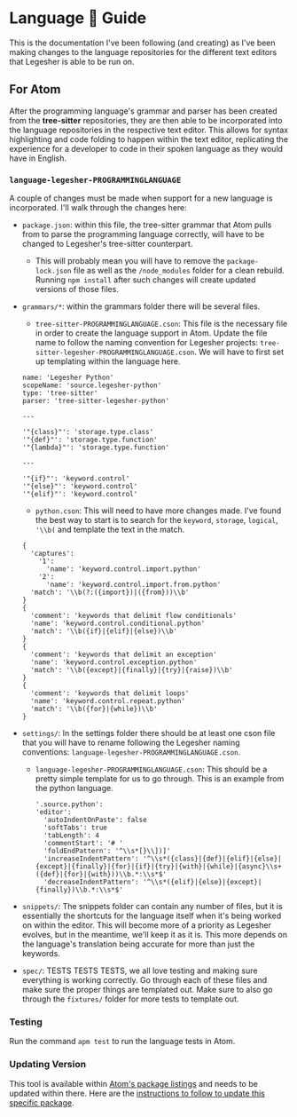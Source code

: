 # Language :loudspeaker: Guide

This is the documentation I've been following \(and creating\) as I've been making changes to the language repositories for the different text editors that Legesher is able to be run on.

## For Atom

After the programming language's grammar and parser has been created from the **tree-sitter** repositories, they are then able to be incorporated into the language repositories in the respective text editor. This allows for syntax highlighting and code folding to happen within the text editor, replicating the experience for a developer to code in their spoken language as they would have in English.

### `language-legesher-PROGRAMMINGLANGUAGE`

A couple of changes must be made when support for a new language is incorporated. I'll walk through the changes here:

* `package.json`: within this file, the tree-sitter grammar that Atom pulls from to parse the programming language correctly, will have to be changed to Legesher's tree-sitter counterpart.
  * This will probably mean you will have to remove the `package-lock.json` file as well as the `/node_modules` folder for a clean rebuild. Running `npm install` after such changes will create updated versions of those files.
* `grammars/*`: within the grammars folder there will be several files.

  * `tree-sitter-PROGRAMMINGLANGUAGE.cson`: This file is the necessary file in order to create the language support in Atom. Update the file name to follow the naming convention for Legesher projects: `tree-sitter-legesher-PROGRAMMINGLANGUAGE.cson`. We will have to first set up templating within the language here.

  ```text
  name: 'Legesher Python'
  scopeName: 'source.legesher-python'
  type: 'tree-sitter'
  parser: 'tree-sitter-legesher-python'

  ---

  '"{class}"': 'storage.type.class'
  '"{def}"': 'storage.type.function'
  '"{lambda}"': 'storage.type.function'

  ---

  '"{if}"': 'keyword.control'
  '"{else}"': 'keyword.control'
  '"{elif}"': 'keyword.control'
  ```

  * `python.cson`: This will need to have more changes made. I've found the best way to start is to search for the `keyword`, `storage`, `logical`, `'\\b(` and template the text in the match.

  ```text
  {
    'captures':
      '1':
        'name': 'keyword.control.import.python'
      '2':
        'name': 'keyword.control.import.from.python'
    'match': '\\b(?:({import})|({from}))\\b'
  }
  {
    'comment': 'keywords that delimit flow conditionals'
    'name': 'keyword.control.conditional.python'
    'match': '\\b({if}|{elif}|{else})\\b'
  }
  {
    'comment': 'keywords that delimit an exception'
    'name': 'keyword.control.exception.python'
    'match': '\\b({except}|{finally}|{try}|{raise})\\b'
  }
  {
    'comment': 'keywords that delimit loops'
    'name': 'keyword.control.repeat.python'
    'match': '\\b({for}|{while})\\b'
  }
  ```

* `settings/`: In the settings folder there should be at least one cson file that you will have to rename following the Legesher naming conventions: `language-legesher-PROGRAMMINGLANGUAGE.cson`.
  * `language-legesher-PROGRAMMINGLANGUAGE.cson`: This should be a pretty simple template for us to go through. This is an example from the python language.

    ```text
    '.source.python':
    'editor':
      'autoIndentOnPaste': false
      'softTabs': true
      'tabLength': 4
      'commentStart': '# '
      'foldEndPattern': '^\\s*[}\\])]'
      'increaseIndentPattern': '^\\s*({class}|{def}|{elif}|{else}|{except}|{finally}|{for}|{if}|{try}|{with}|{while}|{async}\\s+({def}|{for}|{with}))\\b.*:\\s*$'
      'decreaseIndentPattern': '^\\s*({elif}|{else}|{except}|{finally})\\b.*:\\s*$'
    ```
* `snippets/`: The snippets folder can contain any number of files, but it is essentially the shortcuts for the language itself when it's being worked on within the editor. This will become more of a priority as Legesher evolves, but in the meantime, we'll keep it as it is. This more depends on the language's translation being accurate for more than just the keywords.
* `spec/`: TESTS TESTS TESTS, we all love testing and making sure everything is working correctly. Go through each of these files and make sure the proper things are templated out. Make sure to also go through the `fixtures/` folder for more tests to template out.

### Testing

Run the command `apm test` to run the language tests in Atom.

### Updating Version

This tool is available within [Atom's package listings](https://atom.io/packages/language-legesher-python) and needs to be updated within there. Here are the [instructions to follow to update this specific package](https://flight-manual.atom.io/hacking-atom/sections/publishing/).

